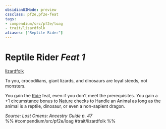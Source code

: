 ```yaml
---
obsidianUIMode: preview
cssclass: pf2e,pf2e-feat
tags:
- compendium/src/pf2e/loag
- trait/lizardfolk
aliases: ["Reptile Rider"]
---
```

# Reptile Rider  *Feat 1*  
[lizardfolk](../../Rules/traits/lizardfolk-b1.md)  


To you, crocodilians, giant lizards, and dinosaurs are loyal steeds, not monsters.

You gain the [Ride](ride.md) feat, even if you don't meet the prerequisites. You gain a +1 circumstance bonus to [Nature](../skills.md#Nature) checks to Handle an Animal as long as the animal is a reptile, dinosaur, or even a non-sapient dragon.

*Source: Lost Omens: Ancestry Guide p. 47*  
%% #compendium/src/pf2e/loag #trait/lizardfolk %%